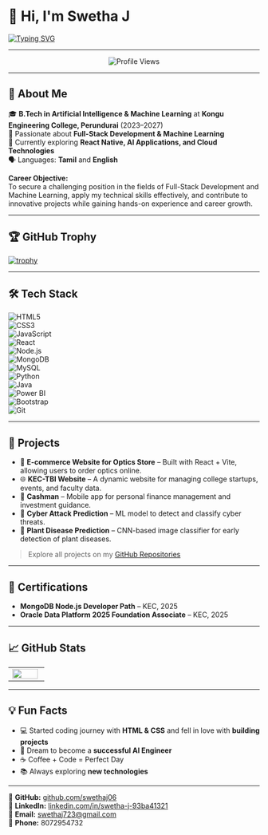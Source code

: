# 👋 Hi, I'm Swetha J  

[![Typing SVG](https://readme-typing-svg.demolab.com?font=Fira+Code&weight=500&size=24&duration=3000&pause=1000&color=FF69B4&center=true&vCenter=true&width=500&lines=Welcome+to+my+GitHub+Profile!;AI+%26+ML+Student+💻;Full-Stack+Developer+🚀;Loves+Web+Development+%26+ML+Projects)](https://git.io/typing-svg)

---

<p align="center">
  <img src="https://komarev.com/ghpvc/?username=swethaj06&color=ff69b4" alt="Profile Views" />
</p>

---

## 🚀 About Me  

🎓 **B.Tech in Artificial Intelligence & Machine Learning** at **Kongu Engineering College, Perundurai** (2023–2027)  
💼 Passionate about **Full-Stack Development & Machine Learning**  
🌱 Currently exploring **React Native, AI Applications, and Cloud Technologies**  
🗣 Languages: **Tamil** and **English**  

**Career Objective:**  
To secure a challenging position in the fields of Full-Stack Development and Machine Learning, apply my technical skills effectively, and contribute to innovative projects while gaining hands-on experience and career growth.

---

## 🏆 GitHub Trophy  

[![trophy](https://github-profile-trophy.vercel.app/?username=swethaj06&theme=onedark&no-frame=true&title=MultiLanguage,Stars,Commits,Repositories,PullRequest,Followers&column=7)](https://github.com/ryo-ma/github-profile-trophy)

---

## 🛠️ Tech Stack  

![HTML5](https://img.shields.io/badge/-HTML5-black?style=flat-square&logo=html5)  
![CSS3](https://img.shields.io/badge/-CSS3-black?style=flat-square&logo=css3)  
![JavaScript](https://img.shields.io/badge/-JavaScript-black?style=flat-square&logo=javascript)  
![React](https://img.shields.io/badge/-React-black?style=flat-square&logo=react)  
![Node.js](https://img.shields.io/badge/-Node.js-black?style=flat-square&logo=node.js)  
![MongoDB](https://img.shields.io/badge/-MongoDB-black?style=flat-square&logo=mongodb)  
![MySQL](https://img.shields.io/badge/-MySQL-black?style=flat-square&logo=mysql)  
![Python](https://img.shields.io/badge/-Python-black?style=flat-square&logo=python)  
![Java](https://img.shields.io/badge/-Java-black?style=flat-square&logo=java)  
![Power BI](https://img.shields.io/badge/-Power%20BI-black?style=flat-square&logo=powerbi)  
![Bootstrap](https://img.shields.io/badge/-Bootstrap-black?style=flat-square&logo=bootstrap)  
![Git](https://img.shields.io/badge/-Git-black?style=flat-square&logo=git)  

---

## 📂 Projects  

- 🛒 **E-commerce Website for Optics Store** – Built with React + Vite, allowing users to order optics online.  
- 🌐 **KEC-TBI Website** – A dynamic website for managing college startups, events, and faculty data.  
- 📱 **Cashman** – Mobile app for personal finance management and investment guidance.  
- 🔐 **Cyber Attack Prediction** – ML model to detect and classify cyber threats.  
- 🌿 **Plant Disease Prediction** – CNN-based image classifier for early detection of plant diseases.  

> Explore all projects on my [GitHub Repositories](https://github.com/swethaj06?tab=repositories)

---

## 📜 Certifications  

- **MongoDB Node.js Developer Path** – KEC, 2025  
- **Oracle Data Platform 2025 Foundation Associate** – KEC, 2025  

---

## 📈 GitHub Stats  

<table>
  <tr>
    <td width="50%">
      <img src="https://streak-stats.demolab.com/?user=swethaj06&theme=tokyonight&hide_border=true" width="95%" />
    </td>
  </tr>
</table>

---

## 💡 Fun Facts  

- 💻 Started coding journey with **HTML & CSS** and fell in love with **building projects**  
- 🚀 Dream to become a **successful AI Engineer**  
- ☕ Coffee + Code = Perfect Day  
- 📚 Always exploring **new technologies**  

---



📌 **GitHub:** [github.com/swethaj06](https://github.com/swethaj06)  
📌 **LinkedIn:** [linkedin.com/in/swetha-j-93ba41321](https://www.linkedin.com/in/swetha-j-93ba41321/)  
📧 **Email:** swethaj723@gmail.com  
📱 **Phone:** 8072954732
